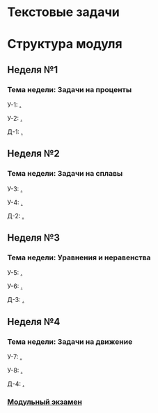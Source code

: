 # Текстовые задачи

# Структура модуля

## Неделя №1

### Тема недели: Задачи на проценты

У-1: [.](./components/class/class-1.md)

У-2: [.](./components/class/class-2.md)

Д-1: [.](./components/homework/homework-1.md)

## Неделя №2

### Тема недели: Задачи на сплавы

У-3: [.](./components/class/class-1.md)

У-4: [.](./components/class/class-2.md)

Д-2: [.](./components/homework/homework-1.md)

## Неделя №3

### Тема недели: Уравнения и неравенства

У-5: [.](./components/class/class-1.md)

У-6: [.](./components/class/class-2.md)

Д-3: [.](./components/homework/homework-1.md)

## Неделя №4

### Тема недели: Задачи на движение

У-7: [.](./components/class/class-1.md)

У-8: [.](./components/class/class-2.md)

Д-4: [.](./components/homework/homework-1.md)

### [Модульный экзамен](./components/exam/exam-1.md)
